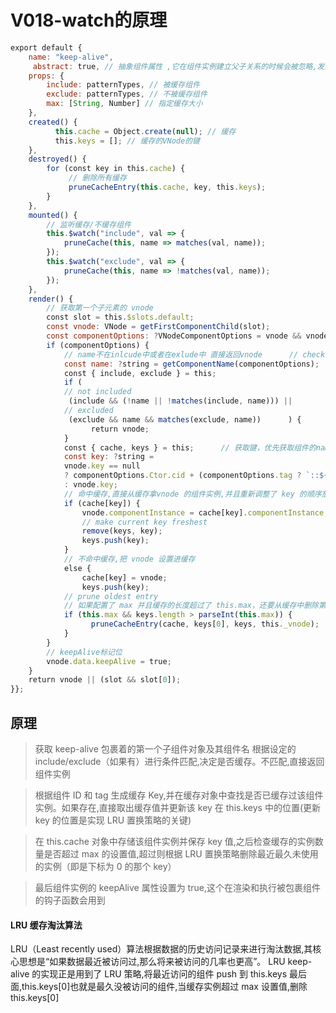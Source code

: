 # V018-watch的原理

```js
export default {  
    name: "keep-alive", 
     abstract: true, // 抽象组件属性 ,它在组件实例建立父子关系的时候会被忽略,发生在 initLifecycle 的过程中  
    props: {    
        include: patternTypes, // 被缓存组件    
        exclude: patternTypes, // 不被缓存组件    
        max: [String, Number] // 指定缓存大小  
    }, 
    created() {   
          this.cache = Object.create(null); // 缓存 
          this.keys = []; // 缓存的VNode的键  
    },  
    destroyed() {    
        for (const key in this.cache) {      
             // 删除所有缓存     
             pruneCacheEntry(this.cache, key, this.keys);   
        }  
    }, 
    mounted() {    
        // 监听缓存/不缓存组件   
        this.$watch("include", val => {      
            pruneCache(this, name => matches(val, name));    
        });    
        this.$watch("exclude", val => {      
            pruneCache(this, name => !matches(val, name));    
        });
    }, 
    render() {   
        // 获取第一个子元素的 vnode   
        const slot = this.$slots.default;    
        const vnode: VNode = getFirstComponentChild(slot);    
        const componentOptions: ?VNodeComponentOptions = vnode && vnode.componentOptions;    
        if (componentOptions) {      
            // name不在inlcude中或者在exlude中 直接返回vnode      // check pattern      
            const name: ?string = getComponentName(componentOptions);      
            const { include, exclude } = this;     
            if (        
            // not included       
             (include && (!name || !matches(include, name))) ||        
            // excluded        
             (exclude && name && matches(exclude, name))      ) {      
                  return vnode;      
            }      
            const { cache, keys } = this;      // 获取键，优先获取组件的name字段，否则是组件的tag     
            const key: ?string =        
            vnode.key == null 
            ? componentOptions.Ctor.cid + (componentOptions.tag ? `::${componentOptions.tag}` : "")          
            : vnode.key;      
            // 命中缓存,直接从缓存拿vnode 的组件实例,并且重新调整了 key 的顺序放在了最后一个      
            if (cache[key]) {        
                vnode.componentInstance = cache[key].componentInstance;        
                // make current key freshest       
                remove(keys, key);        
                keys.push(key);      
            }     
            // 不命中缓存,把 vnode 设置进缓存      
            else { 
                cache[key] = vnode;        
                keys.push(key);        
            // prune oldest entry        
            // 如果配置了 max 并且缓存的长度超过了 this.max，还要从缓存中删除第一个        
            if (this.max && keys.length > parseInt(this.max)) {        
                  pruneCacheEntry(cache, keys[0], keys, this._vnode);        
            }      
        }      
        // keepAlive标记位      
        vnode.data.keepAlive = true;   
    }   
    return vnode || (slot && slot[0]);  
}};

```

## 原理

> 获取 keep-alive 包裹着的第一个子组件对象及其组件名
>根据设定的 include/exclude（如果有）进行条件匹配,决定是否缓存。不匹配,直接返回组件实例

>根据组件 ID 和 tag 生成缓存 Key,并在缓存对象中查找是否已缓存过该组件实例。如果存在,直接取出缓存值并更新该 key 在 this.keys 中的位置(更新 key 的位置是实现 LRU 置换策略的关键)

> 在 this.cache 对象中存储该组件实例并保存 key 值,之后检查缓存的实例数量是否超过 max 的设置值,超过则根据 LRU 置换策略删除最近最久未使用的实例（即是下标为 0 的那个 key）

> 最后组件实例的 keepAlive 属性设置为 true,这个在渲染和执行被包裹组件的钩子函数会用到


#### LRU 缓存淘汰算法
LRU（Least recently used）算法根据数据的历史访问记录来进行淘汰数据,其核心思想是“如果数据最近被访问过,那么将来被访问的几率也更高”。
LRU
keep-alive 的实现正是用到了 LRU 策略,将最近访问的组件 push 到 this.keys 最后面,this.keys[0]也就是最久没被访问的组件,当缓存实例超过 max 设置值,删除 this.keys[0]


